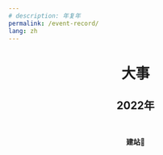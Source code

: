 ```yaml
---
# description: 年复年
permalink: /event-record/
lang: zh
---
```

<h1 style="text-align:center;">大事</h1>

<h2 style="text-align:center;">2022年</h2>

<br>

<p style="text-align:center;font-weight:bold;">建站🥳</p>
